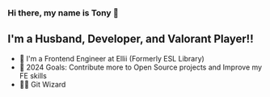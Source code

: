 ### Hi there, my name is Tony 👋

## I'm a Husband, Developer, and Valorant Player!!

- 🔭 I'm a Frontend Engineer at Ellii (Formerly ESL Library)
- 🥅 2024 Goals: Contribute more to Open Source projects and Improve my FE skills
- 🧙‍♂️ Git Wizard
